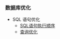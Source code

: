 ### 数据库优化
+ SQL 语句优化
  + [SQL语句执行顺序](https://github.com/Tanglong9344/db/blob/master/sqlOptimize/sqlOrder.md)
  + [查询优化](https://github.com/Tanglong9344/db/blob/master/sqlOptimize/selectOptimize.md)
